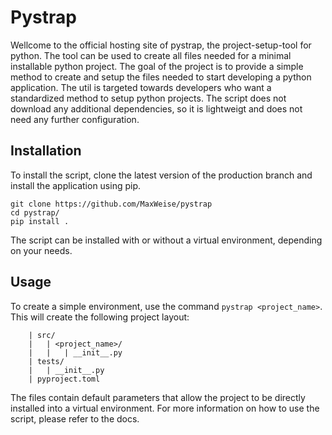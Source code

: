 
# Pystrap

Wellcome to the official hosting site of pystrap, the project-setup-tool for python. The tool can be used to create all files needed for a minimal installable python project.
The goal of the project is to provide a simple method to create and setup the files needed to start developing a python application. The util is targeted towards developers
who want a standardized method to setup python projects. The script does not download any additional dependencies, so it is lightweigt and does not need any further configuration.

## Installation
To install the script, clone the latest version of the production branch and install the application using pip.

```
git clone https://github.com/MaxWeise/pystrap
cd pystrap/
pip install .
```

The script can be installed with or without a virtual environment, depending on your needs.

## Usage
To create a simple environment, use the command ` pystrap <project_name> `.
This will create the following project layout:

```
    | src/
    |   | <project_name>/
    |   |   | __init__.py
    | tests/
    |   | __init__.py
    | pyproject.toml

```

The files contain default parameters that allow the project to be directly installed into a virtual environment.
For more information on how to use the script, please refer to the docs.

